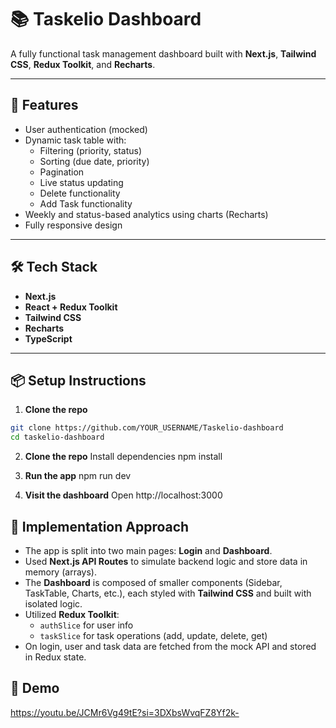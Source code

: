 # 📚 Taskelio Dashboard

A fully functional task management dashboard built with **Next.js**, **Tailwind CSS**, **Redux Toolkit**, and **Recharts**.

---

## 🚀 Features

- User authentication (mocked)
- Dynamic task table with:
  - Filtering (priority, status)
  - Sorting (due date, priority)
  - Pagination
  - Live status updating
  - Delete functionality
  - Add Task functionality
- Weekly and status-based analytics using charts (Recharts)
- Fully responsive design

---

## 🛠️ Tech Stack

- **Next.js**
- **React + Redux Toolkit**
- **Tailwind CSS**
- **Recharts**
- **TypeScript**

---

## 📦 Setup Instructions

1. **Clone the repo**

```bash
git clone https://github.com/YOUR_USERNAME/Taskelio-dashboard
cd taskelio-dashboard
```

2. **Clone the repo**
Install dependencies
npm install

3. **Run the app**
npm run dev

4. **Visit the dashboard**
Open http://localhost:3000

## 🧠 Implementation Approach

- The app is split into two main pages: **Login** and **Dashboard**.
- Used **Next.js API Routes** to simulate backend logic and store data in memory (arrays).
- The **Dashboard** is composed of smaller components (Sidebar, TaskTable, Charts, etc.), each styled with **Tailwind CSS** and built with isolated logic.
- Utilized **Redux Toolkit**:
  - `authSlice` for user info
  - `taskSlice` for task operations (add, update, delete, get)
- On login, user and task data are fetched from the mock API and stored in Redux state.

## 🎥 Demo
https://youtu.be/JCMr6Vg49tE?si=3DXbsWvqFZ8Yf2k-


